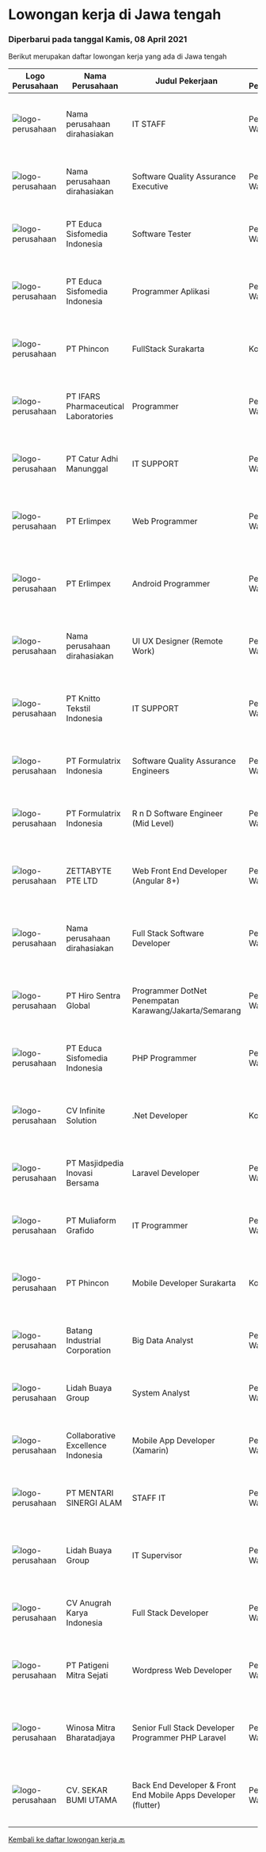 
  # Lowongan kerja di Jawa tengah

  ### Diperbarui pada tanggal Kamis, 08 April 2021

  Berikut merupakan daftar lowongan kerja yang ada di Jawa tengah

  |Logo Perusahaan | Nama Perusahaan | Judul Pekerjaan | Jenis Pekerjaan | Gaji Pekerjaan | Lokasi | Deskripsi | Tanggal diunggah | Pranala |
  | -------------- | --------------- | --------------- | --------- | --------- | -------------- | ------- | ----------- | ----------- |
  |![logo-perusahaan](https://us.123rf.com/450wm/pavelstasevich/pavelstasevich1811/pavelstasevich181101027/112815900-stock-vector-no-image-available-icon-flat-vector.jpg?ver=6)|Nama perusahaan dirahasiakan|IT STAFF|Penuh Waktu|---|Jawa Tengah|Pendidikan minimal S1 segala jurusan Untuk posisi programmer harus memiliki pengetahuan mengenai PHP dan bahasa pemrograman lainnya Untuk posisi IT...|Rabu, 07 April 2021|https://www.jobstreet.co.id/id/job/it-staff-3501117?token=0~9fb66298-b386-4d4a-9111-c844f8fdb889&sectionRank=1&jobId=jobstreet-id-job-3501117|
|![logo-perusahaan](https://us.123rf.com/450wm/pavelstasevich/pavelstasevich1811/pavelstasevich181101027/112815900-stock-vector-no-image-available-icon-flat-vector.jpg?ver=6)|Nama perusahaan dirahasiakan|Software Quality Assurance Executive|Penuh Waktu|---|Jawa Tengah|Responsibilities: Review and update functional and design requirements and use cases Backend database testing in including validating stored...|Kamis, 08 April 2021|https://www.jobstreet.co.id/id/job/software-quality-assurance-executive-3501248?token=0~9fb66298-b386-4d4a-9111-c844f8fdb889&sectionRank=2&jobId=jobstreet-id-job-3501248|
|![logo-perusahaan](https://image-service-cdn.seek.com.au/872af7f35e2bafa2702dfbaf22e420655702092f/ee4dce1061f3f616224767ad58cb2fc751b8d2dc)|PT Educa Sisfomedia Indonesia|Software Tester|Penuh Waktu|Rp. 2.300.000-Rp. 3.000.000|Salatiga|Syarat Wajib Pendidikan minimal D3 jurusan Teknik Informatika atau yang inline Mau bekerja secara onsite di Kantor Educa Studio Salatiga Terbiasa...|Rabu, 07 April 2021|https://www.jobstreet.co.id/id/job/software-tester-3501126?token=0~9fb66298-b386-4d4a-9111-c844f8fdb889&sectionRank=3&jobId=jobstreet-id-job-3501126|
|![logo-perusahaan](https://image-service-cdn.seek.com.au/872af7f35e2bafa2702dfbaf22e420655702092f/ee4dce1061f3f616224767ad58cb2fc751b8d2dc)|PT Educa Sisfomedia Indonesia|Programmer Aplikasi|Penuh Waktu|Rp. 3.000.000-Rp. 4.200.000|Salatiga|Kebutuhan Dasar Menguasai pemrograman dasar Dart Dapat mengembangkan antarmuka dan logika apps berbasis Flutter Memiliki pengetahuan dasar tentang...|Rabu, 07 April 2021|https://www.jobstreet.co.id/id/job/programmer-aplikasi-3488212?token=0~9fb66298-b386-4d4a-9111-c844f8fdb889&sectionRank=4&jobId=jobstreet-id-job-3488212|
|![logo-perusahaan](https://image-service-cdn.seek.com.au/109df7840840de23c3be3e84e1ebf021f9dbee84/ee4dce1061f3f616224767ad58cb2fc751b8d2dc)|PT Phincon|FullStack Surakarta|Kontrak|---|Surakarta|Responsibilities: Candidate will train fresh graduate or unexperienced employees to have the following FullStack skills: Spring Boot for backend...|Rabu, 07 April 2021|https://www.jobstreet.co.id/id/job/fullstack-surakarta-3500919?token=0~9fb66298-b386-4d4a-9111-c844f8fdb889&sectionRank=5&jobId=jobstreet-id-job-3500919|
|![logo-perusahaan](https://image-service-cdn.seek.com.au/c467d02182ce7d0d01387bfb429462e7a7b596dd/ee4dce1061f3f616224767ad58cb2fc751b8d2dc)|PT IFARS Pharmaceutical Laboratories|Programmer|Penuh Waktu|---|Surakarta|Gambaran Pekerjaan : Membuat program untuk kebutuhan perusahaan Memformulasikan spesifikasi program dan basic prototypes Mentransformasikan desain dan...|Selasa, 06 April 2021|https://www.jobstreet.co.id/id/job/programmer-3499138?token=0~9fb66298-b386-4d4a-9111-c844f8fdb889&sectionRank=6&jobId=jobstreet-id-job-3499138|
|![logo-perusahaan](https://us.123rf.com/450wm/pavelstasevich/pavelstasevich1811/pavelstasevich181101027/112815900-stock-vector-no-image-available-icon-flat-vector.jpg?ver=6)|PT Catur Adhi Manunggal|IT SUPPORT|Penuh Waktu|---|Semarang|Pendidikan minimal S1 jurusan teknik komputer atau bidang lain terkait IT Berpengalaman minimal 1 tahun di bidang IT Menguasai perangkat komputer,...|Selasa, 06 April 2021|https://www.jobstreet.co.id/id/job/it-support-3499178?token=0~9fb66298-b386-4d4a-9111-c844f8fdb889&sectionRank=7&jobId=jobstreet-id-job-3499178|
|![logo-perusahaan](https://image-service-cdn.seek.com.au/66d333d64417176f9bb3a910e3488f291311505e/ee4dce1061f3f616224767ad58cb2fc751b8d2dc)|PT Erlimpex|Web Programmer|Penuh Waktu|---|Semarang|Kandidat harus memiliki setidaknya Gelar Sarjana di Teknik (Komputer/Telekomunikasi) atau setara. Setidaknya memiliki 2 tahun pengalaman dalam bidang...|Rabu, 07 April 2021|https://www.jobstreet.co.id/id/job/web-programmer-3492701?token=0~9fb66298-b386-4d4a-9111-c844f8fdb889&sectionRank=8&jobId=jobstreet-id-job-3492701|
|![logo-perusahaan](https://image-service-cdn.seek.com.au/66d333d64417176f9bb3a910e3488f291311505e/ee4dce1061f3f616224767ad58cb2fc751b8d2dc)|PT Erlimpex|Android Programmer|Penuh Waktu|---|Semarang|Kandidat harus memiliki setidaknya Gelar Sarjana di Teknik (Komputer/Telekomunikasi) atau setara. Setidaknya memiliki 2 tahun pengalaman dalam bidang...|Rabu, 07 April 2021|https://www.jobstreet.co.id/id/job/android-programmer-3492703?token=0~9fb66298-b386-4d4a-9111-c844f8fdb889&sectionRank=9&jobId=jobstreet-id-job-3492703|
|![logo-perusahaan](https://us.123rf.com/450wm/pavelstasevich/pavelstasevich1811/pavelstasevich181101027/112815900-stock-vector-no-image-available-icon-flat-vector.jpg?ver=6)|Nama perusahaan dirahasiakan|UI UX Designer (Remote Work)|Penuh Waktu|---|Jawa Tengah|We are looking for UI/UX Designers to join our in-house product development team.Responsibilities include gathering user requirements, designing...|Rabu, 07 April 2021|https://www.jobstreet.co.id/id/job/ui-ux-designer-remote-work-3500916?token=0~9fb66298-b386-4d4a-9111-c844f8fdb889&sectionRank=10&jobId=jobstreet-id-job-3500916|
|![logo-perusahaan](https://image-service-cdn.seek.com.au/5a3d5430eb099e42a1ce640fa948c29f65f97744/ee4dce1061f3f616224767ad58cb2fc751b8d2dc)|PT Knitto Tekstil Indonesia|IT SUPPORT|Penuh Waktu|Rp. 3.250.000-Rp. 4.000.000|Semarang|Tugas dan Tanggung Jawab Melakukan pemeliharaan sistem secara keseluruhan, seperti hardware dan software Melakukan pemeliharaan infrastruktur jaringan...|Selasa, 06 April 2021|https://www.jobstreet.co.id/id/job/it-support-3499096?token=0~9fb66298-b386-4d4a-9111-c844f8fdb889&sectionRank=11&jobId=jobstreet-id-job-3499096|
|![logo-perusahaan](https://image-service-cdn.seek.com.au/e05135195aa2b8f6257a005705142cdd7fa0c196/ee4dce1061f3f616224767ad58cb2fc751b8d2dc)|PT Formulatrix Indonesia|Software Quality Assurance Engineers|Penuh Waktu|---|Salatiga|Job Description: Involved in planning and implementing strategies for quality management and testing. Executing all levels of testing (System,...|Rabu, 07 April 2021|https://www.jobstreet.co.id/id/job/software-quality-assurance-engineers-3492736?token=0~9fb66298-b386-4d4a-9111-c844f8fdb889&sectionRank=12&jobId=jobstreet-id-job-3492736|
|![logo-perusahaan](https://image-service-cdn.seek.com.au/e05135195aa2b8f6257a005705142cdd7fa0c196/ee4dce1061f3f616224767ad58cb2fc751b8d2dc)|PT Formulatrix Indonesia|R n D Software Engineer (Mid Level)|Penuh Waktu|---|Salatiga|Why Join Us? Work and learn directly with experienced engineers and product managers globally Challenge yourself by learning cutting edge new...|Rabu, 07 April 2021|https://www.jobstreet.co.id/id/job/r-n-d-software-engineer-mid-level-3492730?token=0~9fb66298-b386-4d4a-9111-c844f8fdb889&sectionRank=13&jobId=jobstreet-id-job-3492730|
|![logo-perusahaan](https://image-service-cdn.seek.com.au/909d2b6daa6c230f1ab554aafada070bb2ff77b4/ee4dce1061f3f616224767ad58cb2fc751b8d2dc)|ZETTABYTE PTE LTD|Web Front End Developer (Angular 8+)|Penuh Waktu|---|Surakarta|Company Introduction Zettabyte is a software development company that focuses on the education sector. We work together with our multicultural team...|Rabu, 07 April 2021|https://www.jobstreet.co.id/id/job/web-front-end-developer-angular-8-3493270?token=0~9fb66298-b386-4d4a-9111-c844f8fdb889&sectionRank=14&jobId=jobstreet-id-job-3493270|
|![logo-perusahaan](https://us.123rf.com/450wm/pavelstasevich/pavelstasevich1811/pavelstasevich181101027/112815900-stock-vector-no-image-available-icon-flat-vector.jpg?ver=6)|Nama perusahaan dirahasiakan|Full Stack Software Developer|Penuh Waktu|---|Jawa Tengah|Responsibilities: As part of our growing software development team in Indonesia, you will be primarily involved in: Development of web applications...|Kamis, 08 April 2021|https://www.jobstreet.co.id/id/job/full-stack-software-developer-3501245?token=0~9fb66298-b386-4d4a-9111-c844f8fdb889&sectionRank=15&jobId=jobstreet-id-job-3501245|
|![logo-perusahaan](https://image-service-cdn.seek.com.au/93242606b8d7aa8d4e6b736fabf0d3c918fec371/ee4dce1061f3f616224767ad58cb2fc751b8d2dc)|PT Hiro Sentra Global|Programmer DotNet Penempatan Karawang/Jakarta/Semarang|Penuh Waktu|Rp. 7.000.000-Rp. 9.000.000|Semarang|Kandidat harus memiliki setidaknya Diploma di Teknik (Elektro), Teknik (Komputer/Telekomunikasi), Ilmu Komputer/Teknologi Informasi atau setara....|Rabu, 07 April 2021|https://www.jobstreet.co.id/id/job/programmer-dotnet-penempatan-karawang-jakarta-semarang-3501124?token=0~9fb66298-b386-4d4a-9111-c844f8fdb889&sectionRank=16&jobId=jobstreet-id-job-3501124|
|![logo-perusahaan](https://image-service-cdn.seek.com.au/872af7f35e2bafa2702dfbaf22e420655702092f/ee4dce1061f3f616224767ad58cb2fc751b8d2dc)|PT Educa Sisfomedia Indonesia|PHP Programmer|Penuh Waktu|Rp. 3.000.000-Rp. 6.000.000|Salatiga|Kebutuhan Dasar Menguasai pemrograman dasar dan PBO PHP Menguasai query MySQL dan Rest-API Memiliki logika dan matematika yang kuat Terbiasa...|Senin, 05 April 2021|https://www.jobstreet.co.id/id/job/php-programmer-3498632?token=0~9fb66298-b386-4d4a-9111-c844f8fdb889&sectionRank=17&jobId=jobstreet-id-job-3498632|
|![logo-perusahaan](https://image-service-cdn.seek.com.au/2e0e72e0535e59954e109dd6ef9f8dbff50c0179/ee4dce1061f3f616224767ad58cb2fc751b8d2dc)|CV Infinite Solution|.Net Developer|Kontrak|Rp. 7.000.000-Rp. 14.000.000|Jawa Tengah|Position: .Net Developer (Front End / Back End / Full Stack)Placement: Default = Remote / WFH, Onsite when neededWorks from home is our advantage,...|Selasa, 06 April 2021|https://www.jobstreet.co.id/id/job/net-developer-3498757?token=0~9fb66298-b386-4d4a-9111-c844f8fdb889&sectionRank=18&jobId=jobstreet-id-job-3498757|
|![logo-perusahaan](https://image-service-cdn.seek.com.au/a7fc15baf7bc728f194cfa40a661b9eef5aacc89/ee4dce1061f3f616224767ad58cb2fc751b8d2dc)|PT Masjidpedia Inovasi Bersama|Laravel Developer|Penuh Waktu|Rp. 5.000.000-Rp. 7.000.000|Surakarta|What you’ll do: You’ll build from the scratch and maintain websites and web application You design the databases schema based on business...|Senin, 05 April 2021|https://www.jobstreet.co.id/id/job/laravel-developer-3498510?token=0~9fb66298-b386-4d4a-9111-c844f8fdb889&sectionRank=19&jobId=jobstreet-id-job-3498510|
|![logo-perusahaan](https://image-service-cdn.seek.com.au/f1fb0c938a27e0e3ace4d46818a95b03dd8263c8/ee4dce1061f3f616224767ad58cb2fc751b8d2dc)|PT Muliaform Grafido|IT Programmer|Penuh Waktu|---|Semarang|Syarat : Usia maksimal 30 Tahun Minimal D3 Teknik Informatika (Programming) Menguasai VB.NET &amp; Menguasai SQL Server Jujur, rajin dan bertanggung...|Minggu, 04 April 2021|https://www.jobstreet.co.id/id/job/it-programmer-3491726?token=0~9fb66298-b386-4d4a-9111-c844f8fdb889&sectionRank=20&jobId=jobstreet-id-job-3491726|
|![logo-perusahaan](https://image-service-cdn.seek.com.au/109df7840840de23c3be3e84e1ebf021f9dbee84/ee4dce1061f3f616224767ad58cb2fc751b8d2dc)|PT Phincon|Mobile Developer Surakarta|Kontrak|---|Surakarta|Responsibilities:  Creates solutions by developing, implementing, and maintaining Java based components and interfaces Designs and develops user...|Senin, 05 April 2021|https://www.jobstreet.co.id/id/job/mobile-developer-surakarta-3497985?token=0~9fb66298-b386-4d4a-9111-c844f8fdb889&sectionRank=21&jobId=jobstreet-id-job-3497985|
|![logo-perusahaan](https://image-service-cdn.seek.com.au/6390d1b5733cf0f1eff04e2ea93a0fca3cd70b98/ee4dce1061f3f616224767ad58cb2fc751b8d2dc)|Batang Industrial Corporation|Big Data Analyst|Penuh Waktu|Rp. 7.000.000-Rp. 8.000.000|Jawa Tengah|Job Spec: Usia maksimal 35 tahun. Pendidikan minimal S1 Statistika. Pengalaman minimal tiga tahun dalam menganalisa data dan informasi perusahaan....|Sabtu, 03 April 2021|https://www.jobstreet.co.id/id/job/big-data-analyst-3497163?token=0~9fb66298-b386-4d4a-9111-c844f8fdb889&sectionRank=22&jobId=jobstreet-id-job-3497163|
|![logo-perusahaan](https://image-service-cdn.seek.com.au/a2cbe288627607bd25627c1d34ed35667e492e04/ee4dce1061f3f616224767ad58cb2fc751b8d2dc)|Lidah Buaya Group|System Analyst|Penuh Waktu|---|Magelang|Deskripsi Pekerjaan:·        Membuat proses analis dari proses bisnis yang sedang berjalan untuk kemudian dikembangkan menjadi sebuah...|Jumat, 02 April 2021|https://www.jobstreet.co.id/id/job/system-analyst-3489599?token=0~9fb66298-b386-4d4a-9111-c844f8fdb889&sectionRank=23&jobId=jobstreet-id-job-3489599|
|![logo-perusahaan](https://image-service-cdn.seek.com.au/00c268b58ba99fc65b0b0108dd8e2d7068acfb74/ee4dce1061f3f616224767ad58cb2fc751b8d2dc)|Collaborative Excellence Indonesia|Mobile App Developer (Xamarin)|Penuh Waktu|---|Jawa Tengah|Responsibilities: Capable of understanding and delivering development according to plan Understanding software development lifecycle, solution,...|Minggu, 04 April 2021|https://www.jobstreet.co.id/id/job/mobile-app-developer-xamarin-3491764?token=0~9fb66298-b386-4d4a-9111-c844f8fdb889&sectionRank=24&jobId=jobstreet-id-job-3491764|
|![logo-perusahaan](https://us.123rf.com/450wm/pavelstasevich/pavelstasevich1811/pavelstasevich181101027/112815900-stock-vector-no-image-available-icon-flat-vector.jpg?ver=6)|PT MENTARI SINERGI ALAM|STAFF IT|Penuh Waktu|Rp. 1.805.000-Rp. 2.527.000|Kulon Progo|PT. Mentari Sinergi Alam adalah perusahaan yang memproduksi Pupuk hayati untuk perkebunan kelapa sawit., membuka lowongan kerja untuk menempati posisi...|Kamis, 01 April 2021|https://www.jobstreet.co.id/id/job/staff-it-3487994?token=0~9fb66298-b386-4d4a-9111-c844f8fdb889&sectionRank=25&jobId=jobstreet-id-job-3487994|
|![logo-perusahaan](https://image-service-cdn.seek.com.au/a2cbe288627607bd25627c1d34ed35667e492e04/ee4dce1061f3f616224767ad58cb2fc751b8d2dc)|Lidah Buaya Group|IT Supervisor|Penuh Waktu|---|Magelang|Deskripsi Pekerjaan·        Membuat timeline pengerjaan pembangunan aplikasi·        Memastikan proses pekerjaan sesuai dengan timeline yang sudah...|Jumat, 02 April 2021|https://www.jobstreet.co.id/id/job/it-supervisor-3489606?token=0~9fb66298-b386-4d4a-9111-c844f8fdb889&sectionRank=26&jobId=jobstreet-id-job-3489606|
|![logo-perusahaan](https://image-service-cdn.seek.com.au/ce4d4ab03a6fec7c586357354e67f460216c540a/ee4dce1061f3f616224767ad58cb2fc751b8d2dc)|CV Anugrah Karya Indonesia|Full Stack Developer|Penuh Waktu|---|Semarang|Skills &amp; Requirement : Previous working experience as a PHP Developer for 2 years. Bachelor degree majoring in Information Technology/Computer...|Jumat, 02 April 2021|https://www.jobstreet.co.id/id/job/full-stack-developer-3489639?token=0~9fb66298-b386-4d4a-9111-c844f8fdb889&sectionRank=27&jobId=jobstreet-id-job-3489639|
|![logo-perusahaan](https://image-service-cdn.seek.com.au/4f03855ca553d3ec5f734c789b1bf554dd30b765/ee4dce1061f3f616224767ad58cb2fc751b8d2dc)|PT Patigeni Mitra Sejati|Wordpress Web Developer|Penuh Waktu|Rp. 2.700.000-Rp. 3.000.000|Semarang|Anda memiliki ide-ide kreatif yang out of the box? Mungkin, Anda-lah yang kami cari! Kualifikasi: Usia maksimal 25 tahun Memiliki pengalaman minimal 1...|Kamis, 01 April 2021|https://www.jobstreet.co.id/id/job/wordpress-web-developer-3483260?token=0~9fb66298-b386-4d4a-9111-c844f8fdb889&sectionRank=28&jobId=jobstreet-id-job-3483260|
|![logo-perusahaan](https://image-service-cdn.seek.com.au/cd823704551af28e73a2059691a6e200c86b8a5f/ee4dce1061f3f616224767ad58cb2fc751b8d2dc)|Winosa Mitra Bharatadjaya|Senior Full Stack Developer Programmer PHP Laravel|Penuh Waktu|Rp. 11.000.000-Rp. 21.000.000|Jawa Tengah|Our office is based in Bandar Lampung and candidates are expected to move to Bandar Lampung. Successful candidates: Have at least 5 years of...|Senin, 05 April 2021|https://www.jobstreet.co.id/id/job/senior-full-stack-developer-programmer-php-laravel-3497570?token=0~9fb66298-b386-4d4a-9111-c844f8fdb889&sectionRank=29&jobId=jobstreet-id-job-3497570|
|![logo-perusahaan](https://image-service-cdn.seek.com.au/6f6d0b01f6cdc9b31f0adde021d91042355f144e/ee4dce1061f3f616224767ad58cb2fc751b8d2dc)|CV. SEKAR BUMI UTAMA|Back End Developer & Front End Mobile Apps Developer (flutter)|Penuh Waktu|Rp. 2.800.000-Rp. 3.920.000|Semarang|Front End DeveloperKeahlian : 1.     Menguasai web programming (PHP, HTML, JAVASCRIPT,CSS)2.     Memahami tentang DBMS ( Postgre, SQLserver atau...|Selasa, 30 Maret 2021|https://www.jobstreet.co.id/id/job/back-end-developer-front-end-mobile-apps-developer-flutter-3481408?token=0~9fb66298-b386-4d4a-9111-c844f8fdb889&sectionRank=30&jobId=jobstreet-id-job-3481408|


  [Kembali ke daftar lowongan kerja 🔙](../README.md#daftar-lowongan-kerja)
  